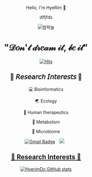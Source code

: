 <div align="center">
	
Hello, I'm HyeRim :wave:

dlfjfds

![밤하늘](https://user-images.githubusercontent.com/99399643/153429571-f07ce19b-3410-4e1e-ae69-f61c65d7a840.gif)

# "𝒟𝑜𝓃'𝓉 𝒹𝓇𝑒𝒶𝓂 𝒾𝓉, 𝒷𝑒 𝒾𝓉"
	
[![Hits](https://hits.seeyoufarm.com/api/count/incr/badge.svg?url=https%3A%2F%2Fgithub.com%2FHyerimDo&count_bg=%23E9E3DA&title_bg=%23284362&icon=&icon_color=%23FFFFFF&title=hits&edge_flat=false)](https://hits.seeyoufarm.com)
	
## :seedling: 𝘙𝘦𝘴𝘦𝘢𝘳𝘤𝘩 𝘐𝘯𝘵𝘦𝘳𝘦𝘴𝘵𝘴 :seedling:
:computer: Bioinformatics
	
:earth_asia: Ecology
	
:pill: Human therapeutics
	
:traffic_light: Metabolism
	
:microscope: Microbiome

[![Gmail Badge](https://img.shields.io/badge/Gmail-D14836?style=flat&logo=Gmail&logoColor=white)](mailto:hyerimdo95@gmail.com)
<a href="https://www.instagram.com/do_limmil_ob/">
    <img 
        src="http://img.shields.io/badge/-Instagram-black?style=flat&logo=Instagram&link=https://www.instagram.com/do_limmil_ob/"
        style="height : auto; margin-left : 10px; margin-right : 10px;"/>
<div align=center>
	
## :seedling: Research Interests :seedling:
	
<div align=left>
	
<div align=center>
	
[![HyerimDo GitHub stats](https://github-readme-stats.vercel.app/api?username=HyerimDo)](https://github.com/anuraghazra/github-readme-stats)
